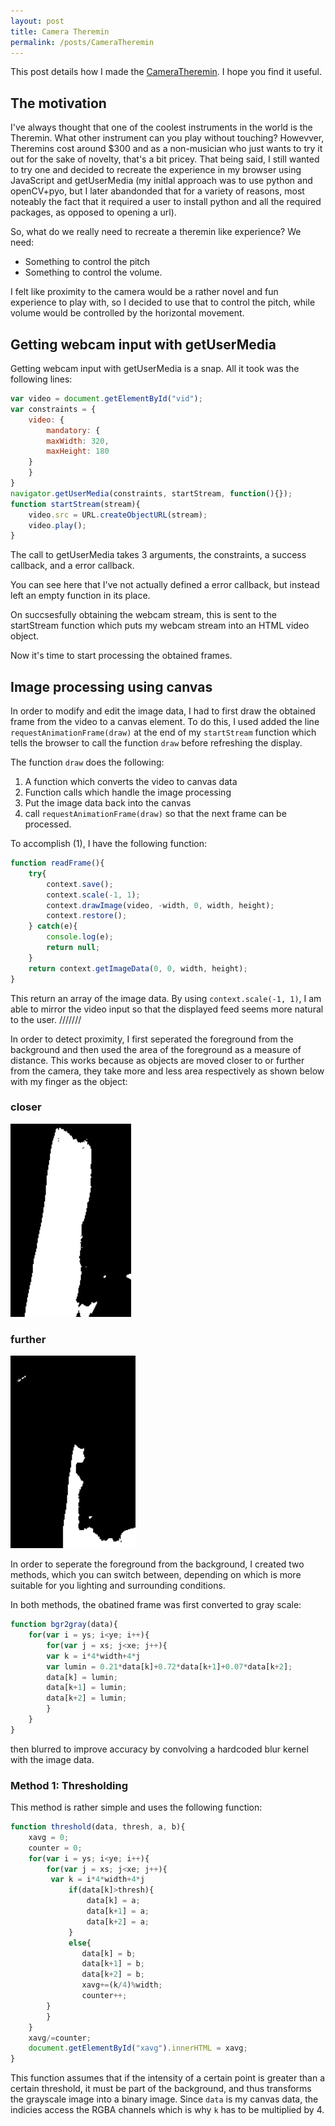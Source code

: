 ```yaml
---
layout: post
title: Camera Theremin 
permalink: /posts/CameraTheremin
---
```


This post details how I made the [CameraTheremin](https://aneeshdurg.github.io/CameraTheremin/). I hope you find it useful.

## The motivation

I've always thought that one of the coolest instruments in the world is the Theremin. What other instrument can you play without touching? Howevver, Theremins cost around $300 and as a non-musician who just wants to try it out for the sake of novelty, that's a bit pricey. 
That being said, I still wanted to try one and decided to recreate the experience in my browser using JavaScript and getUserMedia (my initlal approach was to use python and openCV+pyo, but I later abandonded that for a variety of reasons, most noteably the fact that it required a user to install python and all the required packages, as opposed to opening a url).

So, what do we really need to recreate a theremin like experience? We need:

* Something to control the pitch
* Something to control the volume.

I felt like proximity to the camera would be a rather novel and fun experience to play with, so I decided to use that to control the pitch, while volume would be controlled by the horizontal movement.

## Getting webcam input with getUserMedia

Getting webcam input with getUserMedia is a snap. All it took was the following lines:

```javascript
var video = document.getElementById("vid");
var constraints = {
    video: {
        mandatory: {
	    maxWidth: 320,
	    maxHeight: 180
	}
    }
} 
navigator.getUserMedia(constraints, startStream, function(){});
function startStream(stream){
    video.src = URL.createObjectURL(stream);
    video.play();
}
```

The call to getUserMedia takes 3 arguments, the constraints, a success callback, and a error callback.

You can see here that I've not actually defined a error callback, but instead left an empty function in its place.

On succsesfully obtaining the webcam stream, this is sent to the startStream function which puts my webcam stream into an HTML video object.

Now it's time to start processing the obtained frames.

## Image processing using canvas

In order to modify and edit the image data, I had to first draw the obtained frame from the video to a canvas element. To do this, I used added the line `requestAnimationFrame(draw)` at the end of my `startStream` function which tells the browser to call the function `draw` before refreshing the display.

The function `draw` does the following:

1. A function which converts the video to canvas data
2. Function calls which handle the image processing
3. Put the image data back into the canvas
4. call `requestAnimationFrame(draw)` so that the next frame can be processed.

To accomplish (1), I have the following function:

```javascript
function readFrame(){
    try{
        context.save();
        context.scale(-1, 1);
        context.drawImage(video, -width, 0, width, height);
        context.restore();
    } catch(e){
        console.log(e);
        return null;
    }
    return context.getImageData(0, 0, width, height);
}
```
This return an array of the image data. By using `context.scale(-1, 1)`, I am able to mirror the video input so that the displayed feed seems more natural to the user.
///////

In order to detect proximity, I first seperated the foreground from the background and then used the area of the foreground as a measure of distance. This works because as objects are moved closer to or further from the camera, they take more and less area respectively as shown below with my finger as the object:

### closer

![closer to the camera](https://raw.githubusercontent.com/aneeshdurg/aneeshdurg.github.io/master/images/2016-5-22-Camera-Theremin/closer.png)

### further

![further from the camera](https://raw.githubusercontent.com/aneeshdurg/aneeshdurg.github.io/master/images/2016-5-22-Camera-Theremin/further.png)

In order to seperate the foreground from the background, I created two methods, which you can switch between, depending on which is more suitable for you lighting and surrounding conditions.

In both methods, the obatined frame was first converted to gray scale:

```javascript
function bgr2gray(data){
    for(var i = ys; i<ye; i++){
        for(var j = xs; j<xe; j++){
	    var k = i*4*width+4*j
	    var lumin = 0.21*data[k]+0.72*data[k+1]+0.07*data[k+2];
	    data[k] = lumin;
	    data[k+1] = lumin;
	    data[k+2] = lumin;
        }
    }
}
```
then blurred to improve accuracy by convolving a hardcoded blur kernel with the image data.

### Method 1: Thresholding

This method is rather simple and uses the following function:

```javascript
function threshold(data, thresh, a, b){
    xavg = 0;
    counter = 0;
    for(var i = ys; i<ye; i++){
        for(var j = xs; j<xe; j++){
	     var k = i*4*width+4*j
             if(data[k]>thresh){
                 data[k] = a;
                 data[k+1] = a;
                 data[k+2] = a;
             }		
             else{
                data[k] = b;
                data[k+1] = b;
                data[k+2] = b;
                xavg+=(k/4)%width;
                counter++;
	    }	
        }
    }
    xavg/=counter;
    document.getElementById("xavg").innerHTML = xavg;
}
``` 

This function assumes that if the intensity of a certain point is greater than a certain threshold, it must be part of the background, and thus transforms the grayscale image into a binary image. Since `data` is my canvas data, the indicies access the RGBA channels which is why `k` has to be multiplied by 4.
